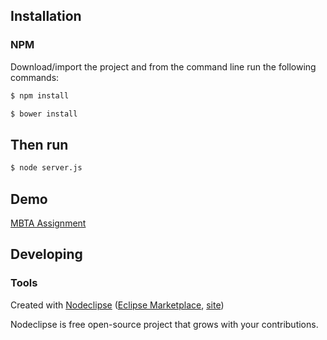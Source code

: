 
## Installation

### NPM
Download/import the project and from the command line run the following commands:

```bash
$ npm install
```
```bash
$ bower install
```
## Then run
```bash
$ node server.js
```
## Demo
[MBTA Assignment](http://ng-mbta.github.io/ng-display-board/public/index.html)

## Developing



### Tools

Created with [Nodeclipse](https://github.com/Nodeclipse/nodeclipse-1)
 ([Eclipse Marketplace](http://marketplace.eclipse.org/content/nodeclipse), [site](http://www.nodeclipse.org))   

Nodeclipse is free open-source project that grows with your contributions.
